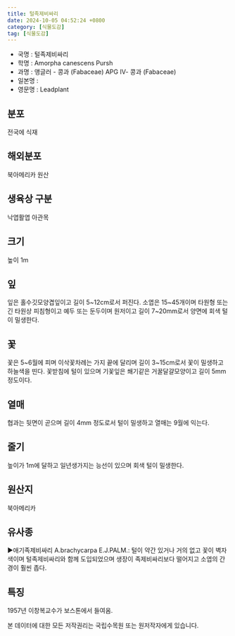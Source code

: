 ```yaml
---
title: 털족제비싸리
date: 2024-10-05 04:52:24 +0800
category: [식물도감]
tag: [식물도감]
---
```




- 국명 : 털족제비싸리
- 학명 : Amorpha canescens Pursh
- 과명 : 앵글러 - 콩과 (Fabaceae) APG Ⅳ- 콩과 (Fabaceae)
- 일본명 : 
- 영문명 : Leadplant


## 분포
전국에 식재
## 해외분포
북아메리카 원산
## 생육상 구분
낙엽활엽 아관목
## 크기
높이 1m
## 잎
잎은 홀수깃모양겹잎이고 길이 5~12cm로서 퍼진다. 소엽은 15~45개이며 타원형 또는 긴 타원상 피침형이고 예두 또는 둔두이며 원저이고 길이 7~20mm로서 양면에 회색 털이 밀생한다.
## 꽃
꽃은 5~6월에 피며 이삭꽃차례는 가지 끝에 달리며 길이 3~15cm로서 꽃이 밀생하고 하늘색을 띤다. 꽃받침에 털이 있으며 기꽃잎은 쐐기같은 거꿀달걀모양이고 길이 5mm 정도이다.
## 열매
협과는 뒷면이 곧으며 길이 4mm 정도로서 털이 밀생하고 열매는 9월에 익는다.
## 줄기
높이가 1m에 달하고 일년생가지는 능선이 있으며 회색 털이 밀생한다.
## 원산지
북아메리카
## 유사종
▶애기족제비싸리 A.brachycarpa E.J.PALM.: 털이 약간 있거나 거의 없고 꽃이 벽자색이며 털족제비싸리와 함께 도입되었으며 생장이 족제비싸리보다 떨어지고 소엽의 간경이 훨씬 좁다.
## 특징
1957년 이창복교수가 보스톤에서 들여옴.






본 데이터에 대한 모든 저작권리는 국립수목원 또는 원저작자에게 있습니다.
